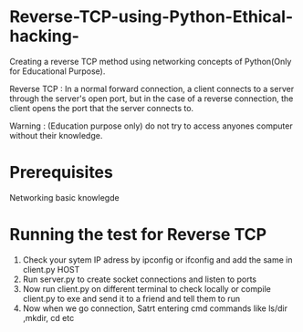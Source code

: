 # Reverse-TCP-using-Python-Ethical-hacking-
Creating a reverse TCP method using networking concepts of Python(Only for Educational Purpose).

Reverse TCP : In a normal forward connection, a client connects to a server through the server's open port, but in the case of a reverse connection, the client opens the port that the server connects to.

Warning : (Education purpose only) do not try to access anyones computer without their knowledge. 

# Prerequisites
Networking basic knowlegde 

# Running the test for Reverse TCP

1. Check your sytem IP adress by ipconfig or ifconfig and add the same in client.py HOST
2. Run server.py to create socket connections and listen to ports
3. Now run client.py on different terminal to check locally or compile client.py to exe and send it to a friend and tell them to run
4. Now when we go connection, Satrt entering cmd commands like ls/dir ,mkdir, cd etc



